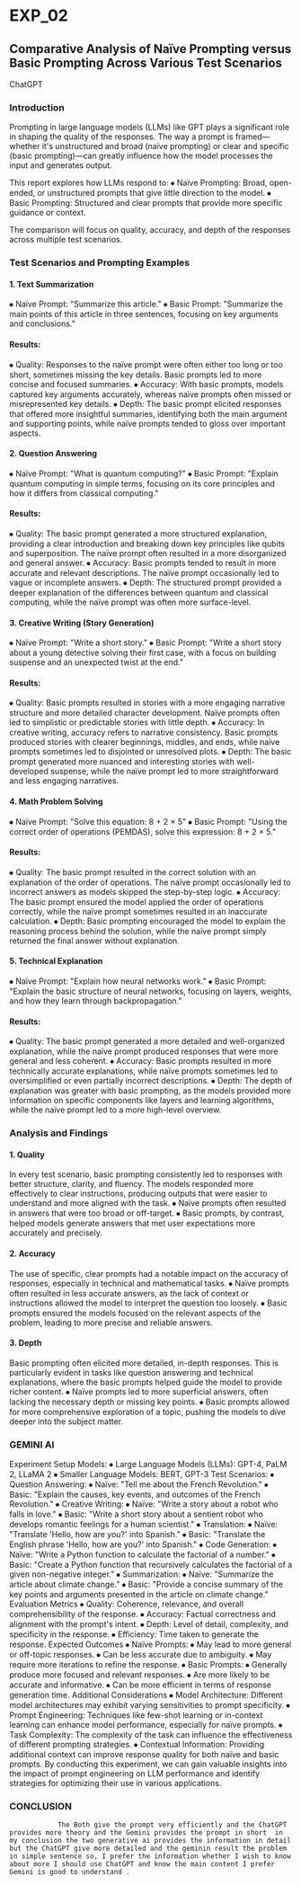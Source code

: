 # EXP_02
## Comparative Analysis of Naïve Prompting versus Basic Prompting Across Various Test Scenarios
ChatGPT
### Introduction
Prompting in large language models (LLMs) like GPT plays a significant role in shaping the quality of the responses. The way a prompt is framed—whether it's unstructured and broad (naïve prompting) or clear and specific (basic prompting)—can greatly influence how the model processes the input and generates output.

This report explores how LLMs respond to:
⦁	Naïve Prompting: Broad, open-ended, or unstructured prompts that give little direction to the model.
⦁	Basic Prompting: Structured and clear prompts that provide more specific guidance or context.

The comparison will focus on quality, accuracy, and depth of the responses across multiple test scenarios.

### Test Scenarios and Prompting Examples

#### 1. Text Summarization
⦁	Naïve Prompt:
"Summarize this article."
⦁	Basic Prompt:
"Summarize the main points of this article in three sentences, focusing on key arguments and conclusions."
#### Results:
⦁	Quality: Responses to the naïve prompt were often either too long or too short, sometimes missing the key details. Basic prompts led to more concise and focused summaries.
⦁	Accuracy: With basic prompts, models captured key arguments accurately, whereas naïve prompts often missed or misrepresented key details.
⦁	Depth: The basic prompt elicited responses that offered more insightful summaries, identifying both the main argument and supporting points, while naïve prompts tended to gloss over important aspects.

#### 2. Question Answering
⦁	Naïve Prompt:
"What is quantum computing?"
⦁	Basic Prompt:
"Explain quantum computing in simple terms, focusing on its core principles and how it differs from classical computing."
#### Results:
⦁	Quality: The basic prompt generated a more structured explanation, providing a clear introduction and breaking down key principles like qubits and superposition. The naïve prompt often resulted in a more disorganized and general answer.
⦁	Accuracy: Basic prompts tended to result in more accurate and relevant descriptions. The naïve prompt occasionally led to vague or incomplete answers.
⦁	Depth: The structured prompt provided a deeper explanation of the differences between quantum and classical computing, while the naïve prompt was often more surface-level.

#### 3. Creative Writing (Story Generation)
⦁	Naïve Prompt:
"Write a short story."
⦁	Basic Prompt:
"Write a short story about a young detective solving their first case, with a focus on building suspense and an unexpected twist at the end."
#### Results:
⦁	Quality: Basic prompts resulted in stories with a more engaging narrative structure and more detailed character development. Naïve prompts often led to simplistic or predictable stories with little depth.
⦁	Accuracy: In creative writing, accuracy refers to narrative consistency. Basic prompts produced stories with clearer beginnings, middles, and ends, while naïve prompts sometimes led to disjointed or unresolved plots.
⦁	Depth: The basic prompt generated more nuanced and interesting stories with well-developed suspense, while the naïve prompt led to more straightforward and less engaging narratives.

#### 4. Math Problem Solving
⦁	Naïve Prompt:
"Solve this equation: 8 + 2 × 5"
⦁	Basic Prompt:
"Using the correct order of operations (PEMDAS), solve this expression: 8 + 2 × 5."
#### Results:
⦁	Quality: The basic prompt resulted in the correct solution with an explanation of the order of operations. The naïve prompt occasionally led to incorrect answers as models skipped the step-by-step logic.
⦁	Accuracy: The basic prompt ensured the model applied the order of operations correctly, while the naïve prompt sometimes resulted in an inaccurate calculation.
⦁	Depth: Basic prompting encouraged the model to explain the reasoning process behind the solution, while the naïve prompt simply returned the final answer without explanation.

#### 5. Technical Explanation
⦁	Naïve Prompt:
"Explain how neural networks work."
⦁	Basic Prompt:
"Explain the basic structure of neural networks, focusing on layers, weights, and how they learn through backpropagation."
#### Results:
⦁	Quality: The basic prompt generated a more detailed and well-organized explanation, while the naïve prompt produced responses that were more general and less coherent.
⦁	Accuracy: Basic prompts resulted in more technically accurate explanations, while naïve prompts sometimes led to oversimplified or even partially incorrect descriptions.
⦁	Depth: The depth of explanation was greater with basic prompting, as the models provided more information on specific components like layers and learning algorithms, while the naïve prompt led to a more high-level overview.

### Analysis and Findings

#### 1. Quality
In every test scenario, basic prompting consistently led to responses with better structure, clarity, and fluency. The models responded more effectively to clear instructions, producing outputs that were easier to understand and more aligned with the task.
⦁	Naïve prompts often resulted in answers that were too broad or off-target.
⦁	Basic prompts, by contrast, helped models generate answers that met user expectations more accurately and precisely.

#### 2. Accuracy
The use of specific, clear prompts had a notable impact on the accuracy of responses, especially in technical and mathematical tasks.
⦁	Naïve prompts often resulted in less accurate answers, as the lack of context or instructions allowed the model to interpret the question too loosely.
⦁	Basic prompts ensured the models focused on the relevant aspects of the problem, leading to more precise and reliable answers.

#### 3. Depth
Basic prompting often elicited more detailed, in-depth responses. This is particularly evident in tasks like question answering and technical explanations, where the basic prompts helped guide the model to provide richer content.
⦁	Naïve prompts led to more superficial answers, often lacking the necessary depth or missing key points.
⦁	Basic prompts allowed for more comprehensive exploration of a topic, pushing the models to dive deeper into the subject matter.

### GEMINI AI
Experiment Setup
Models:
⦁	Large Language Models (LLMs): GPT-4, PaLM 2, LLaMA 2
⦁	Smaller Language Models: BERT, GPT-3
Test Scenarios:
⦁	Question Answering: 
⦁	Naïve: "Tell me about the French Revolution."
⦁	Basic: "Explain the causes, key events, and outcomes of the French Revolution."
⦁	Creative Writing: 
⦁	Naïve: "Write a story about a robot who falls in love."
⦁	Basic: "Write a short story about a sentient robot who develops romantic feelings for a human scientist."
⦁	Translation: 
⦁	Naïve: "Translate 'Hello, how are you?' into Spanish."
⦁	Basic: "Translate the English phrase 'Hello, how are you?' into Spanish."
⦁	Code Generation: 
⦁	Naïve: "Write a Python function to calculate the factorial of a number."
⦁	Basic: "Create a Python function that recursively calculates the factorial of a given non-negative integer."
⦁	Summarization: 
⦁	Naïve: "Summarize the article about climate change."
⦁	Basic: "Provide a concise summary of the key points and arguments presented in the article on climate change."
Evaluation Metrics
⦁	Quality: Coherence, relevance, and overall comprehensibility of the response.
⦁	Accuracy: Factual correctness and alignment with the prompt's intent.
⦁	Depth: Level of detail, complexity, and specificity in the response.
⦁	Efficiency: Time taken to generate the response.
Expected Outcomes
⦁	Naïve Prompts: 
⦁	May lead to more general or off-topic responses.
⦁	Can be less accurate due to ambiguity.
⦁	May require more iterations to refine the response.
⦁	Basic Prompts: 
⦁	Generally produce more focused and relevant responses.
⦁	Are more likely to be accurate and informative.
⦁	Can be more efficient in terms of response generation time.
Additional Considerations
⦁	Model Architecture: Different model architectures may exhibit varying sensitivities to prompt specificity.
⦁	Prompt Engineering: Techniques like few-shot learning or in-context learning can enhance model performance, especially for naïve prompts.
⦁	Task Complexity: The complexity of the task can influence the effectiveness of different prompting strategies.
⦁	Contextual Information: Providing additional context can improve response quality for both naïve and basic prompts.
By conducting this experiment, we can gain valuable insights into the impact of prompt engineering on LLM performance and identify strategies for optimizing their use in various applications.


### CONCLUSION
                The Both give the prompt very efficiently and the ChatGPT provides more theory and the Gemini provides the prompt in short  in my conclusion the two generative ai provides the information in detail but the ChatGPT give more detailed and the geminin result the problem in simple sentence so, I prefer the information whether I wish to know about more I should use ChatGPT and know the main content I prefer Gemini is good to understand .
